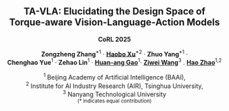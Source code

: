 <div align="center">
<h2>TA-VLA: Elucidating the Design Space of <br>
Torque-aware Vision-Language-Action Models</h2>

  **CoRL 2025**

**Zongzheng Zhang**<sup>*1</sup> · [**Haobo Xu**](https://hsu1023.github.io/)<sup>*2</sup> · **Zhuo Yang**<sup>*1</sup> ·<br>
**Chenghao Yue**<sup>1</sup> · **Zehao Lin**<sup>1</sup> · [**Huan-ang Gao**](https://c7w.tech/)<sup>1</sup>· [**Ziwei Wang**](https://ziweiwangthu.github.io/)<sup>3</sup> .  [**Hao Zhao**](https://sites.google.com/view/fromandto/)<sup>1,2</sup><br>

<sup>1</sup> Beijing Academy of Artificial Intelligence (BAAI), <br> 
<sup>2</sup> Institute for AI Industry Research (AIR), Tsinghua University, <br>
<sup>3</sup> Nanyang Technological University<br>
<sub>(* indicates equal contribution)</sub><br>
